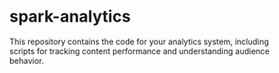 # spark-analytics
This repository contains the code for your analytics system, including scripts for tracking content performance and understanding audience behavior.
